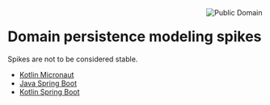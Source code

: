 <a href="../LICENSE.md">
<img src="https://unlicense.org/pd-icon.png" alt="Public Domain" align="right"/>
</a>

# Domain persistence modeling spikes

Spikes are not to be considered stable.

* [Kotlin Micronaut](kotlin-micronaut/)
* [Java Spring Boot](java-spring-boot/)
* [Kotlin Spring Boot](kotlin-spring-boot/)
